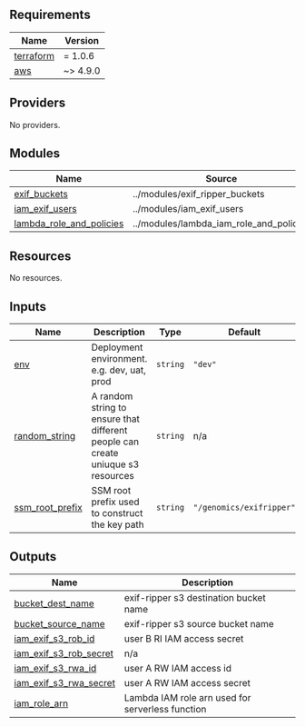 <!-- BEGIN_TF_DOCS -->
## Requirements

| Name | Version |
|------|---------|
| <a name="requirement_terraform"></a> [terraform](#requirement\_terraform) | = 1.0.6 |
| <a name="requirement_aws"></a> [aws](#requirement\_aws) | ~> 4.9.0 |

## Providers

No providers.

## Modules

| Name | Source | Version |
|------|--------|---------|
| <a name="module_exif_buckets"></a> [exif\_buckets](#module\_exif\_buckets) | ../modules/exif_ripper_buckets | n/a |
| <a name="module_iam_exif_users"></a> [iam\_exif\_users](#module\_iam\_exif\_users) | ../modules/iam_exif_users | n/a |
| <a name="module_lambda_role_and_policies"></a> [lambda\_role\_and\_policies](#module\_lambda\_role\_and\_policies) | ../modules/lambda_iam_role_and_policies | n/a |

## Resources

No resources.

## Inputs

| Name | Description | Type | Default | Required |
|------|-------------|------|---------|:--------:|
| <a name="input_env"></a> [env](#input\_env) | Deployment environment. e.g. dev, uat, prod | `string` | `"dev"` | no |
| <a name="input_random_string"></a> [random\_string](#input\_random\_string) | A random string to ensure that different people can create uniuque s3 resources | `string` | n/a | yes |
| <a name="input_ssm_root_prefix"></a> [ssm\_root\_prefix](#input\_ssm\_root\_prefix) | SSM root prefix used to construct the key path | `string` | `"/genomics/exifripper"` | no |

## Outputs

| Name | Description |
|------|-------------|
| <a name="output_bucket_dest_name"></a> [bucket\_dest\_name](#output\_bucket\_dest\_name) | exif-ripper s3 destination bucket name |
| <a name="output_bucket_source_name"></a> [bucket\_source\_name](#output\_bucket\_source\_name) | exif-ripper s3 source bucket name |
| <a name="output_iam_exif_s3_rob_id"></a> [iam\_exif\_s3\_rob\_id](#output\_iam\_exif\_s3\_rob\_id) | user B RI IAM access secret |
| <a name="output_iam_exif_s3_rob_secret"></a> [iam\_exif\_s3\_rob\_secret](#output\_iam\_exif\_s3\_rob\_secret) | n/a |
| <a name="output_iam_exif_s3_rwa_id"></a> [iam\_exif\_s3\_rwa\_id](#output\_iam\_exif\_s3\_rwa\_id) | user A RW IAM access id |
| <a name="output_iam_exif_s3_rwa_secret"></a> [iam\_exif\_s3\_rwa\_secret](#output\_iam\_exif\_s3\_rwa\_secret) | user A RW IAM access secret |
| <a name="output_iam_role_arn"></a> [iam\_role\_arn](#output\_iam\_role\_arn) | Lambda IAM role arn used for serverless function |
<!-- END_TF_DOCS -->